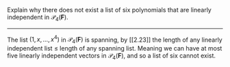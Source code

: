 Explain why there does not exist a list of six polynomials that are linearly independent in $\mathcal P_4(\mathbf F)$.

---

The list $(1,x,\dots,x^4)$ in  $\mathcal P_4(\mathbf F)$ is spanning, by [[2.23]] the length of any linearly independent list $\le$ length of any spanning list. Meaning we can have at most five linearly independent vectors in $\mathcal P_4(\mathbf F)$, and so a list of six cannot exist.


